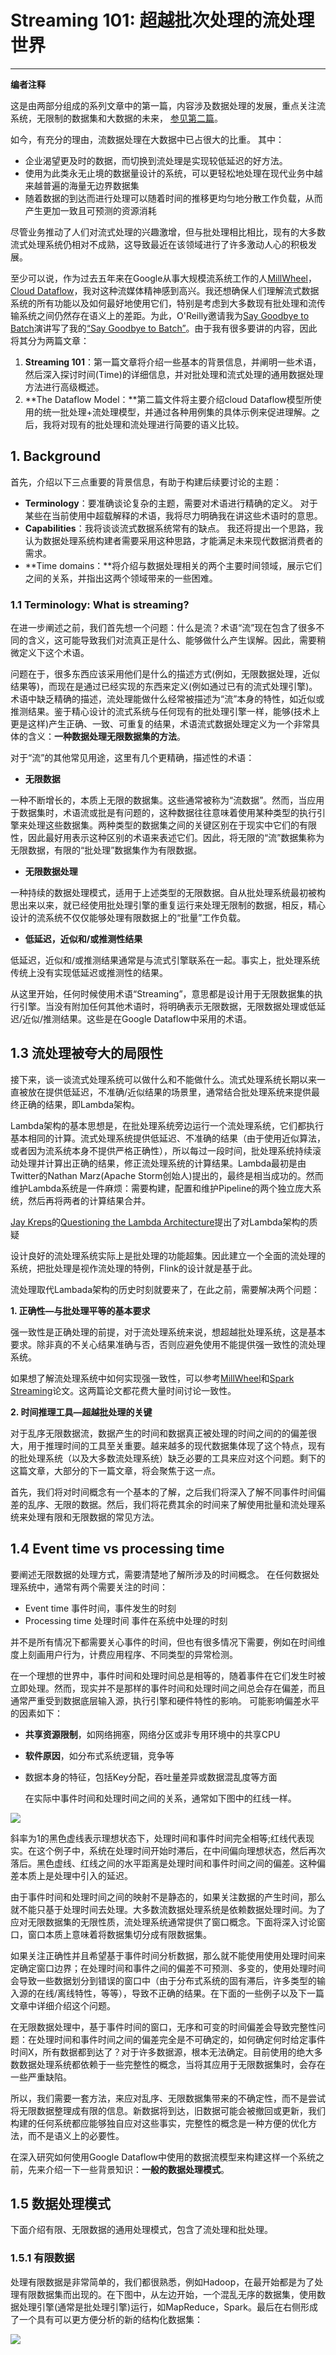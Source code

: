 # Streaming 101: 超越批次处理的流处理世界

------

**编者注释**

这是由两部分组成的系列文章中的第一篇，内容涉及数据处理的发展，重点关注流系统，无限制的数据集和大数据的未来， [参见第二篇](https://www.oreilly.com/ideas/the-world-beyond-batch-streaming-102)。

如今，有充分的理由，流数据处理在大数据中已占很大的比重。 其中：

- 企业渴望更及时的数据，而切换到流处理是实现较低延迟的好方法。
- 使用为此类永无止境的数据量设计的系统，可以更轻松地处理在现代业务中越来越普遍的海量无边界数据集
- 随着数据的到达而进行处理可以随着时间的推移更均匀地分散工作负载，从而产生更加一致且可预测的资源消耗

尽管业务推动了人们对流式处理的兴趣激增，但与批处理相比相比，现有的大多数流式处理系统仍相对不成熟，这导致最近在该领域进行了许多激动人心的积极发展。

至少可以说，作为过去五年来在Google从事大规模流系统工作的人[MillWheel](http://research.google.com/pubs/archive/41378.pdf)，[Cloud Dataflow](http://cloud.google.com/dataflow/)，我对这种流媒体精神感到高兴。我还想确保人们理解流式数据系统的所有功能以及如何最好地使用它们，特别是考虑到大多数现有批处理和流传输系统之间仍然存在语义上的差距。为此，O'Reilly邀请我为[Say Goodbye to Batch](http://strataconf.com/big-data-conference-uk-2015/public/schedule/detail/39966)演讲写了我的[“Say Goodbye to Batch”](http://strataconf.com/big-data-conference-uk-2015/public/schedule/detail/39966)。由于我有很多要讲的内容，因此将其分为两篇文章：

1. **Streaming 101**：第一篇文章将介绍一些基本的背景信息，并阐明一些术语，然后深入探讨时间(Time)的详细信息，并对批处理和流式处理的通用数据处理方法进行高级概述。
2. **The Dataflow Model：**第二篇文件将主要介绍cloud Dataflow模型所使用的统一批处理+流处理模型，并通过各种用例集的具体示例来促进理解。之后，我将对现有的批处理和流处理进行简要的语义比较。

## 1. Background

首先，介绍以下三点重要的背景信息，有助于构建后续要讨论的主题：

- **Terminology**：要准确谈论复杂的主题，需要对术语进行精确的定义。 对于某些在当前使用中超载解释的术语，我将尽力明确我在讲这些术语时的意思。
- **Capabilities**：我将谈谈流式数据系统常有的缺点。 我还将提出一个思路，我认为数据处理系统构建者需要采用这种思路，才能满足未来现代数据消费者的需求。
- **Time domains：**将介绍与数据处理相关的两个主要时间领域，展示它们之间的关系，并指出这两个领域带来的一些困难。

### 1.1 **Terminology: What is streaming?**

   在进一步阐述之前，我们首先想一个问题：什么是流？术语“流”现在包含了很多不同的含义，这可能导致我们对流真正是什么、能够做什么产生误解。因此，需要稍微定义下这个术语。

问题在于，很多东西应该采用他们是什么的描述方式(例如，无限数据处理，近似结果等)，而现在是通过已经实现的东西来定义(例如通过已有的流式处理引擎)。术语中缺乏精确的描述，流处理能做什么经常被描述为“流”本身的特性，如近似或推测结果。鉴于精心设计的流式系统与任何现有的批处理引擎一样，能够(技术上更是这样)产生正确、一致、可重复的结果，术语流式数据处理定义为一个非常具体的含义：**一种数据处理无限数据集的方法**。

对于“流”的其他常见用途，这里有几个更精确，描述性的术语：

- **无限数据**

一种不断增长的，本质上无限的数据集。这些通常被称为“流数据”。然而，当应用于数据集时，术语流或批是有问题的，这种数据往往意味着使用某种类型的执行引擎来处理这些数据集。两种类型的数据集之间的关键区别在于现实中它们的有限性，因此最好用表示这种区别的术语来表述它们。因此，将无限的“流”数据集称为无限数据，有限的“批处理”数据集作为有限数据。

- **无限数据处理**

一种持续的数据处理模式，适用于上述类型的无限数据。自从批处理系统最初被构思出来以来，就已经使用批处理引擎的重复运行来处理无限制的数据，相反，精心设计的流系统不仅仅能够处理有限数据上的“批量”工作负载。

- **低延迟，近似和/或推测性结果**

低延迟，近似和/或推测结果通常是与流式引擎联系在一起。事实上，批处理系统传统上没有实现低延迟或推测性的结果。

从这里开始，任何时候使用术语“Streaming”，意思都是设计用于无限数据集的执行引擎。当没有附加任何其他术语时，将明确表示无限数据，无限数据处理或低延迟/近似/推测结果。这些是在Google Dataflow中采用的术语。

## 1.3 流处理被夸大的局限性

接下来，谈一谈流式处理系统可以做什么和不能做什么。流式处理系统长期以来一直被放在提供低延迟，不准确/近似结果的场景里，通常结合批处理系统来提供最终正确的结果，即Lambda架构。

Lambda架构的基本思想是，在批处理系统旁边运行一个流处理系统，它们都执行基本相同的计算。流式处理系统提供低延迟、不准确的结果（由于使用近似算法，或者因为流系统本身不提供严格正确性），所以每过一段时间，批处理系统持续滚动处理并计算出正确的结果，修正流处理系统的计算结果。Lambda最初是由Twitter的Nathan Marz(Apache Storm创始人)提出的，最终是相当成功的。然而维护Lambda系统是一件麻烦：需要构建，配置和维护Pipeline的两个独立庞大系统，然后再将两者的计算结果合并。

[Jay Kreps](https://twitter.com/jaykreps?lang=en)的[Questioning the Lambda Architecture](http://radar.oreilly.com/2014/07/questioning-the-lambda-architecture.html)提出了对Lambda架构的质疑 

设计良好的流处理系统实际上是批处理的功能超集。因此建立一个全面的流处理的系统，把批处理是视作流处理的特例，Flink的设计就是基于此。

流处理取代Lambada架构的历史时刻就要来了，在此之前，需要解决两个问题：

**1. 正确性—与批处理平等的基本要求**

强一致性是正确处理的前提，对于流处理系统来说，想超越批处理系统，这是基本要求。除非真的不关心结果准确与否，否则应避免使用不能提供强一致性的流处理系统。

如果想了解流处理系统中如何实现强一致性，可以参考[MillWheel](http://static.googleusercontent.com/media/research.google.com/en//pubs/archive/41378.pdf)和[Spark Streaming](https://www.cs.berkeley.edu/~matei/papers/2012/hotcloud_spark_streaming.pdf)论文。这两篇论文都花费大量时间讨论一致性。

**2. 时间推理工具—超越批处理的关键**

 对于乱序无限数据流，数据产生的时间和数据真正被处理的时间之间的的偏差很大，用于推理时间的工具至关重要。越来越多的现代数据集体现了这个特点，现有的批处理系统（以及大多数流处理系统）缺乏必要的工具来应对这个问题。剩下的这篇文章，大部分的下一篇文章，将会聚焦于这一点。

 首先，我们将对时间概念有一个基本的了解，之后我们将深入了解不同事件时间偏差的乱序、无限的数据。然后，我们将花费其余的时间来了解使用批量和流处理系统来处理有限和无限数据的常见方法。

## 1.4 Event time vs processing time

要阐述无限数据的处理方式，需要清楚地了解所涉及的时间概念。 在任何数据处理系统中，通常有两个需要关注的时间：

- Event time 事件时间，事件发生的时刻
- Processing time 处理时间  事件在系统中处理的时刻

 并不是所有情况下都需要关心事件的时间，但也有很多情况下需要，例如在时间维度上刻画用户行为，计费应用程序、不同类型的异常检测。

在一个理想的世界中，事件时间和处理时间总是相等的，随着事件在它们发生时被立即处理。然而，现实并不是那样的事件时间和处理时间之间总会存在偏差，而且通常严重受到数据底层输入源，执行引擎和硬件特性的影响。 可能影响偏差水平的因素如下：

- **共享资源限制**，如网络拥塞，网络分区或非专用环境中的共享CPU
- **软件原因**，如分布式系统逻辑，竞争等
- 数据本身的特征，包括Key分配，吞吐量差异或数据混乱度等方面

   在实际中事件时间和处理时间之间的关系，通常如下图中的红线一样。

![](../img/timedomains.jpg)

   斜率为1的黑色虚线表示理想状态下，处理时间和事件时间完全相等;红线代表现实。在这个例子中，系统在处理时间开始时滞后，在中间偏向理想状态，然后再次落后。黑色虚线、红线之间的水平距离是处理时间和事件时间之间的偏差。这种偏差本质上是处理中引入的延迟。

由于事件时间和处理时间之间的映射不是静态的，如果关注数据的产生时间，那么就不能只基于处理时间去处理。大多数流数据处理系统是依赖数据处理时间。为了应对无限数据集的无限性质，流处理系统通常提供了窗口概念。下面将深入讨论窗口，窗口本质上意味着将数据集切分成有限数据集。

如果关注正确性并且希望基于事件时间分析数据，那么就不能使用使用处理时间来定确定窗口边界；在处理时间和事件之间的偏差不可预测、多变的，使用处理时间会导致一些数据划分到错误的窗口中（由于分布式系统的固有滞后，许多类型的输入源的在线/离线特性，等等），导致不正确的结果。在下面的一些例子以及下一篇文章中详细介绍这个问题。

在无限数据处理中，基于事件时间的窗口，无序和可变的时间偏差会导致完整性问题：在处理时间和事件时间之间的偏差完全是不可确定的，如何确定何时给定事件时间X，所有数据都到达了？对于许多数据源，根本无法确定。目前使用的绝大多数数据处理系统都依赖于一些完整性的概念，当将其应用于无限数据集时，会存在一些严重缺陷。

所以，我们需要一套方法，来应对乱序、无限数据集带来的不确定性，而不是尝试将无限数据整理成有限的信息。新数据将到达，旧数据可能会被撤回或更新，我们构建的任何系统都应能够独自应对这些事实，完整性的概念是一种方便的优化方法，而不是语义上的必要性。

   在深入研究如何使用Google Dataflow中使用的数据流模型来构建这样一个系统之前，先来介绍一下一些背景知识：**一般的数据处理模式**。

## 1.5 数据处理模式

下面介绍有限、无限数据的通用处理模式，包含了流处理和批处理。

### 1.5.1 有限数据

处理有限数据是非常简单的，我们都很熟悉，例如Hadoop，在最开始都是为了处理有限数据集而出现的。在下图中，从左边开始，一个混乱无序的数据集，使用数据处理引擎(通常是批处理引擎)运行，如MapReduce，Spark。最后在右侧形成了一个具有可以更方便分析的新的结构化数据集：

![](../img/batch_progress.jpg)